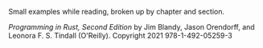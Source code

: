 Small examples while reading, broken up by chapter and section.

*Programming in Rust, Second Edition* by Jim Blandy, Jason Orendorff,
and Leonora F. S. Tindall (O'Reilly). Copyright 2021 978-1-492-05259-3
